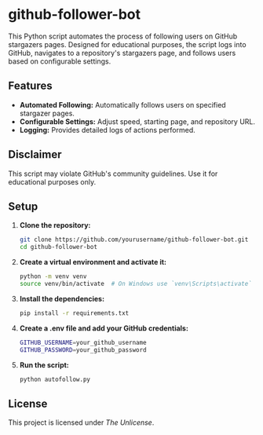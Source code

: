 # github-follower-bot
This Python script automates the process of following users on GitHub stargazers pages. Designed for educational purposes, the script logs into GitHub, navigates to a repository's stargazers page, and follows users based on configurable settings.

## Features
- **Automated Following:** Automatically follows users on specified stargazer pages.
- **Configurable Settings:** Adjust speed, starting page, and repository URL.
- **Logging:** Provides detailed logs of actions performed.

## Disclaimer

This script may violate GitHub's community guidelines. Use it for educational purposes only.

## Setup

1. **Clone the repository:**
   ```sh
   git clone https://github.com/yourusername/github-follower-bot.git
   cd github-follower-bot
   ```
   
2. **Create a virtual environment and activate it:**
   ```sh
   python -m venv venv
   source venv/bin/activate  # On Windows use `venv\Scripts\activate`
   ```
   
3. **Install the dependencies:**
   ```sh
   pip install -r requirements.txt
   ```
   
4. **Create a .env file and add your GitHub credentials:**
   ```sh
   GITHUB_USERNAME=your_github_username
   GITHUB_PASSWORD=your_github_password
   ```
   
5. **Run the script:**
   ```sh
   python autofollow.py
   ```

## License

This project is licensed under *The Unlicense*.





